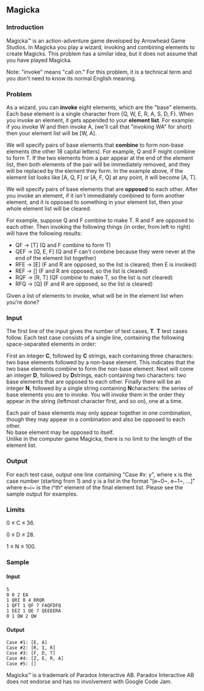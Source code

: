 Magicka
-------

### Introduction

Magicka™ is an action-adventure game developed by Arrowhead Game Studios. In Magicka you play a wizard, invoking and combining elements to create Magicks. This problem has a similar idea, but it does not assume that you have played Magicka.

Note: "invoke" means "call on." For this problem, it is a technical term and you don't need to know its normal English meaning.

### Problem

As a wizard, you can **invoke** eight elements, which are the "base" elements. Each base element is a single character from {Q, W, E, R, A, S, D, F}. When you invoke an element, it gets appended to your **element list**. For example: if you invoke W and then invoke A, (we'll call that "invoking WA" for short) then your element list will be [W, A].

We will specify pairs of base elements that **combine** to form non-base elements (the other 18 capital letters). For example, Q and F might combine to form T. If the two elements from a pair appear at the end of the element list, then both elements of the pair will be immediately removed, and they will be replaced by the element they form. In the example above, if the element list looks like [A, Q, F] or [A, F, Q] at any point, it will become [A, T].

We will specify pairs of base elements that are **opposed** to each other. After you invoke an element, if it isn't immediately combined to form another element, and it is opposed to something in your element list, then your whole element list will be cleared.

For example, suppose Q and F combine to make T. R and F are opposed to each other. Then invoking the following things (in order, from left to right) will have the following results:

-   QF → [T] (Q and F combine to form T)
-   QEF → [Q, E, F] (Q and F can't combine because they were never at the end of the element list together)
-   RFE → [E] (F and R are opposed, so the list is cleared; then E is invoked)
-   REF → [] (F and R are opposed, so the list is cleared)
-   RQF → [R, T] (QF combine to make T, so the list is not cleared)
-   RFQ → [Q] (F and R are opposed, so the list is cleared)

Given a list of elements to invoke, what will be in the element list when you're done?

### Input

The first line of the input gives the number of test cases, **T**. **T** test cases follow. Each test case consists of a single line, containing the following space-separated elements in order:

First an integer **C**, followed by **C** strings, each containing three characters: two base elements followed by a non-base element. This indicates that the two base elements combine to form the non-base element. Next will come an integer **D**, followed by **D**strings, each containing two characters: two base elements that are opposed to each other. Finally there will be an integer **N**, followed by a single string containing **N**characters: the series of base elements you are to invoke. You will invoke them in the order they appear in the string (leftmost character first, and so on), one at a time.

Each pair of base elements may only appear together in one combination, though they may appear in a combination and also be opposed to each other.\
No base element may be opposed to itself.\
Unlike in the computer game Magicka, there is no limit to the length of the element list.

### Output

For each test case, output one line containing "Case \#x: y", where x is the case number (starting from 1) and y is a list in the format "[e~0~, e~1~, ...]" where e~i~ is the i^th^ element of the final element list. Please see the sample output for examples.

### Limits

0 ≤ C ≤ 36.

0 ≤ D ≤ 28.

1 ≤ N ≤ 100.

### Sample

#### Input
    5
    0 0 2 EA
    1 QRI 0 4 RRQR
    1 QFT 1 QF 7 FAQFDFQ
    1 EEZ 1 QE 7 QEEEERA
    0 1 QW 2 QW

#### Output
    Case #1: [E, A]
    Case #2: [R, I, R]
    Case #3: [F, D, T]
    Case #4: [Z, E, R, A]
    Case #5: []

Magicka™ is a trademark of Paradox Interactive AB. Paradox Interactive AB does not endorse and has no involvement with Google Code Jam.

